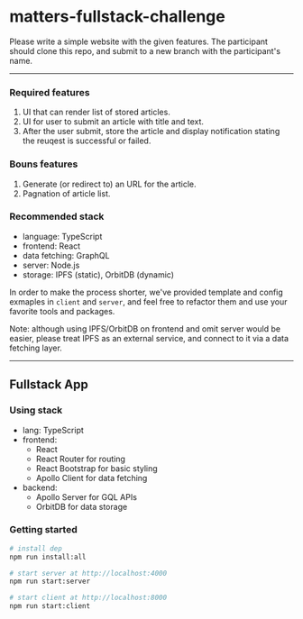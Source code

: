# matters-fullstack-challenge

Please write a simple website with the given features. The participant should clone this repo, and submit to a new branch with the participant's name.

---

### Required features

1. UI that can render list of stored articles.
2. UI for user to submit an article with title and text.
3. After the user submit, store the article and display notification stating the reuqest is successful or failed.

### Bouns features

1. Generate (or redirect to) an URL for the article.
2. Pagnation of article list.

### Recommended stack

- language: TypeScript
- frontend: React
- data fetching: GraphQL
- server: Node.js
- storage: IPFS (static), OrbitDB (dynamic)

In order to make the process shorter, we've provided template and config exmaples in `client` and `server`, and feel free to refactor them and use your favorite tools and packages.

Note: although using IPFS/OrbitDB on frontend and omit server would be easier, please treat IPFS as an external service, and connect to it via a data fetching layer.

---

## Fullstack App

### Using stack

- lang: TypeScript
- frontend:
  - React
  - React Router for routing
  - React Bootstrap for basic styling
  - Apollo Client for data fetching
- backend:
  - Apollo Server for GQL APIs
  - OrbitDB for data storage

### Getting started

```sh
# install dep
npm run install:all

# start server at http://localhost:4000
npm run start:server

# start client at http://localhost:8000
npm run start:client
```
